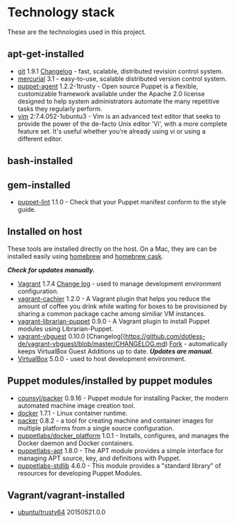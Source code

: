 # Technology stack

These are the technologies used in this project.

## apt-get-installed

- [git](http://packages.ubuntu.com/trusty/git) 1.9.1 [Changelog](https://github.com/git/git/tree/master/Documentation/RelNotes) - fast, scalable, distributed revision control system.
- [mercurial](http://packages.ubuntu.com/trusty/mercurial) 3.1 - easy-to-use, scalable distributed version control system.
- [puppet-agent](http://puppetlabs.com/) 1.2.2-1trusty - Open source Puppet is a flexible, customizable framework available under the Apache 2.0 license designed to help system administrators automate the many repetitive tasks they regularly perform.
- [vim](http://www.vim.org/) 2:7.4.052-1ubuntu3 - Vim is an advanced text editor that seeks to provide the power of the de-facto Unix editor 'Vi', with a more complete feature set. It's useful whether you're already using vi or using a different editor.

## bash-installed

## gem-installed

- [puppet-lint](http://puppet-lint.com/) 1.1.0 - Check that your Puppet manifest conform to the style guide.


## Installed on host

These tools are installed directly on the host.  On a Mac, they are can be installed easily using [homebrew](http://brew.sh/) and [homebrew cask](http://caskroom.io/).

***Check for updates manually.***

- [Vagrant](https://www.vagrantup.com/) 1.7.4 [Change log](https://github.com/mitchellh/vagrant/blob/master/CHANGELOG.md) - used to manage development environment configuration.
- [vagrant-cachier](https://github.com/fgrehm/vagrant-cachier/) 1.2.0 - A Vagrant plugin that helps you reduce the amount of coffee you drink while waiting for boxes to be provisioned by sharing a common package cache among similiar VM instances.
- [vagrant-librarian-puppet](https://github.com/mhahn/vagrant-librarian-puppet) 0.9.0 - A Vagrant plugin to install Puppet modules using Librarian-Puppet.
- [vagrant-vbguest](https://github.com/dotless-de/vagrant-vbguest) 0.10.0 [Changelog[(https://github.com/dotless-de/vagrant-vbguest/blob/master/CHANGELOG.md) [Fork](https://github.com/EATechnologies/vagrant-vbguest) - automatically keeps VirtualBox Guest Additions up to date.  ***Updates are manual.***
- [VirtualBox](https://www.virtualbox.org/) 5.0.0 - used to host development environment.

## Puppet modules/installed by puppet modules

- [counsyl/packer](https://forge.puppetlabs.com/counsyl/packer) 0.9.16 - Puppet module for installing Packer, the modern automated machine image creation tool.
- [docker](https://www.docker.com/) 1.7.1 - Linux container runtime.
- [packer](https://www.packer.io) 0.8.2 - a tool for creating machine and container images for multiple platforms from a single source configuration.
- [puppetlabs/docker_platform](https://forge.puppetlabs.com/puppetlabs/docker_platform) 1.0.1 - Installs, configures, and manages the Docker daemon and Docker containers.
- [puppetlabs-apt](https://forge.puppetlabs.com/puppetlabs/apt) 1.8.0 - The APT module provides a simple interface for managing APT source, key, and definitions with Puppet.
- [puppetlabs-stdlib](https://forge.puppetlabs.com/puppetlabs/stdlib) 4.6.0 - This module provides a "standard library" of resources for developing Puppet Modules.

## Vagrant/vagrant-installed

- [ubuntu/trusty64](https://atlas.hashicorp.com/ubuntu/boxes/trusty64) 20150521.0.0
